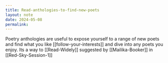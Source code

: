 ```yaml
---
title: Read-anthologies-to-find-new-poets
layout: note
date: 2024-05-08
permalink:
---
```


Poetry anthologies are useful to expose yourself to a range of new poets and find what you like [[follow-your-interests]] and dive into any poets you enjoy. Its a way to [[Read-Widely]] suggested by [[Mailika-Booker]] in [[Red-Sky-Session-1]]

